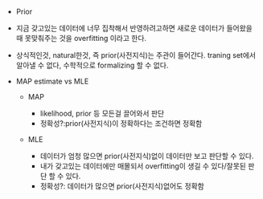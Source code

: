 * Prior
* 지금 갖고있는 데이터에 너무 집착해서 반영하려고하면 새로운 데이터가 들어왔을때 못맞춰주는 것을 overfitting 이라고 한다.
* 상식적인것, natural한것, 즉 prior(사전지식)는 주관이 들어간다. traning set에서 알아낼 수 없다, 수학적으로 formalizing 할 수 없다.

* MAP estimate vs MLE
    * MAP
        * likelihood, prior 등 모든걸 끌어와서 판단
        * 정확성?:prior(사전지식)이 정확하다는 조건하면 정확함

    * MLE
        * 데이터가 엄청 많으면 prior(사전지식)없이 데이터만 보고 판단할 수 있다. 
        * 내가 갖고있는 데이터에만 매몰되서 overfitting이 생길 수 있다/잘못된 판단 할 수 있다.
        * 정확성?: 데이터가 많으면 prior(사전지식)없어도 정확함 